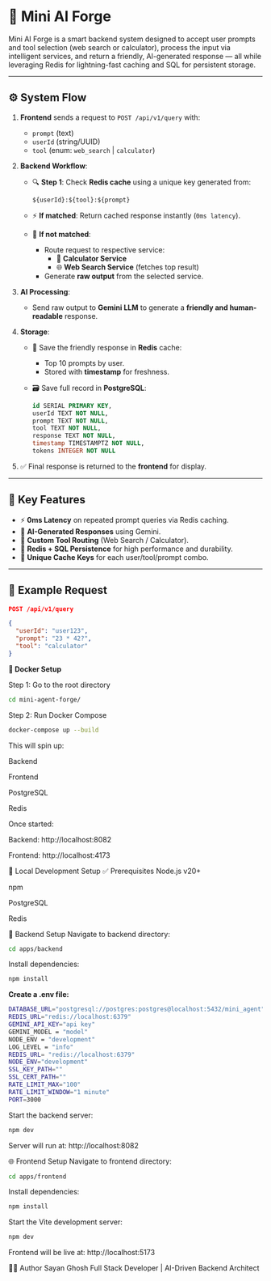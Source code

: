 # 🧠 Mini AI Forge

Mini AI Forge is a smart backend system designed to accept user prompts and tool selection (web search or calculator), process the input via intelligent services, and return a friendly, AI-generated response — all while leveraging Redis for lightning-fast caching and SQL for persistent storage.

---

## ⚙️ System Flow

1. **Frontend** sends a request to `POST /api/v1/query` with:
   - `prompt` (text)
   - `userId` (string/UUID)
   - `tool` (enum: `web_search` | `calculator`)

2. **Backend Workflow**:
   - 🔍 **Step 1**: Check **Redis cache** using a unique key generated from:

     ```
     ${userId}:${tool}:${prompt}
     ```

   - ⚡ **If matched**: Return cached response instantly (`0ms latency`).
   - 🧠 **If not matched**:
     - Route request to respective service:
       - 🧮 **Calculator Service**
       - 🌐 **Web Search Service** (fetches top result)
     - Generate **raw output** from the selected service.

3. **AI Processing**:
   - Send raw output to **Gemini LLM** to generate a **friendly and human-readable** response.

4. **Storage**:
   - 🔁 Save the friendly response in **Redis** cache:
     - Top 10 prompts by user.
     - Stored with **timestamp** for freshness.
   - 🗃️ Save full record in **PostgreSQL**:

     ```sql
     id SERIAL PRIMARY KEY,
     userId TEXT NOT NULL,
     prompt TEXT NOT NULL,
     tool TEXT NOT NULL,
     response TEXT NOT NULL,
     timestamp TIMESTAMPTZ NOT NULL,
     tokens INTEGER NOT NULL
     ```

5. ✅ Final response is returned to the **frontend** for display.

---

## 📌 Key Features

- ⚡ **0ms Latency** on repeated prompt queries via Redis caching.
- 🧠 **AI-Generated Responses** using Gemini.
- 🧮 **Custom Tool Routing** (Web Search / Calculator).
- 💾 **Redis + SQL Persistence** for high performance and durability.
- 🔐 **Unique Cache Keys** for each user/tool/prompt combo.

---

## 🧪 Example Request

```json
POST /api/v1/query

{
  "userId": "user123",
  "prompt": "23 * 42?",
  "tool": "calculator"
}
```
**🐳 Docker Setup**

Step 1: Go to the root directory
```bash
cd mini-agent-forge/
```
Step 2: Run Docker Compose
``` bash
docker-compose up --build
```
This will spin up:

Backend

Frontend

PostgreSQL

Redis

Once started:

Backend: http://localhost:8082

Frontend: http://localhost:4173



🧰 Local Development Setup
✅ Prerequisites
Node.js v20+

npm

PostgreSQL

Redis

🔧 Backend Setup
Navigate to backend directory:

```bash
cd apps/backend
```
Install dependencies:
``` bash
npm install
```

**Create a .env file:**

```bash
DATABASE_URL="postgresql://postgres:postgres@localhost:5432/mini_agent"
REDIS_URL="redis://localhost:6379"
GEMINI_API_KEY="api key"
GEMINI_MODEL = "model"
NODE_ENV = "development"
LOG_LEVEL = "info"
REDIS_URL= "redis://localhost:6379"
NODE_ENV="development"
SSL_KEY_PATH=""
SSL_CERT_PATH=""
RATE_LIMIT_MAX="100"
RATE_LIMIT_WINDOW="1 minute"
PORT=3000
```
Start the backend server:

```bash
npm dev
```
Server will run at: http://localhost:8082

🌐 Frontend Setup
Navigate to frontend directory:

```bash
cd apps/frontend
```
Install dependencies:
```bash
npm install
```
Start the Vite development server:
```bash
npm dev
```
Frontend will be live at: http://localhost:5173

👨‍💻 Author
Sayan Ghosh
Full Stack Developer | AI-Driven Backend Architect
